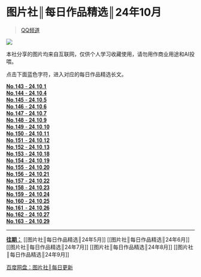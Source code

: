 # 图片社║每日作品精选║24年10月
> [QQ频道](https://pd.qq.com/s/h8s0bp34e)  

![](https://i.postimg.cc/qRNkhwbN/o5revm.jpg)  

本社分享的图片均来自互联网，仅供个人学习收藏使用，请勿用作商业用途和AI投喂。

点击下面蓝色字符，进入对应的每日作品精选长文。

[𝐍𝐨.𝟏𝟒𝟑 - 𝟐𝟒.𝟏𝟎.𝟏](https://pd.qq.com/s/hlt8fiuj3)  
[𝐍𝐨.𝟏𝟒𝟒 - 𝟐𝟒.𝟏𝟎.𝟒](https://pd.qq.com/s/5db75z92s)  
[𝐍𝐨.𝟏𝟒𝟓 - 𝟐𝟒.𝟏𝟎.𝟓](https://pd.qq.com/s/hgrzsw97f)  
[𝐍𝐨.𝟏𝟒𝟔 - 𝟐𝟒.𝟏𝟎.𝟔](https://pd.qq.com/s/5jfsw0sdc?)  
[𝐍𝐨.𝟏𝟒𝟕 - 𝟐𝟒.𝟏𝟎.𝟕](https://pd.qq.com/s/dd9j2ill7)  
[𝐍𝐨.𝟏𝟒𝟖 - 𝟐𝟒.𝟏𝟎.𝟗](https://pd.qq.com/s/3cy9okdtw)  
[𝐍𝐨.𝟏𝟒𝟗 - 𝟐𝟒.𝟏𝟎.𝟏𝟎](https://pd.qq.com/s/at7cdhayy)  
[𝐍𝐨.𝟏𝟓𝟎 - 𝟐𝟒.𝟏𝟎.𝟏𝟏](https://pd.qq.com/s/h205traum)  
[𝐍𝐨.𝟏𝟓𝟏 - 𝟐𝟒.𝟏𝟎.𝟏𝟐](https://pd.qq.com/s/65ud90si2)  
[𝐍𝐨.𝟏𝟓𝟐 - 𝟐𝟒.𝟏𝟎.𝟏𝟑](https://pd.qq.com/s/9mjew9d0s)  
[𝐍𝐨.𝟏𝟓𝟑 - 𝟐𝟒.𝟏𝟎.𝟏𝟖](https://pd.qq.com/s/3jj02wb0e)  
[𝐍𝐨.𝟏𝟓𝟒 - 𝟐𝟒.𝟏𝟎.𝟏𝟗](https://pd.qq.com/s/cpgsu3szj)  
[𝐍𝐨.𝟏𝟓𝟓 - 𝟐𝟒.𝟏𝟎.𝟐𝟎](https://pd.qq.com/s/5vt41si0v)  
[𝐍𝐨.𝟏𝟓𝟔 - 𝟐𝟒.𝟏𝟎.𝟐𝟏](https://pd.qq.com/s/dip63dom9)  
[𝐍𝐨.𝟏𝟓𝟕 - 𝟐𝟒.𝟏𝟎.𝟐𝟐](https://pd.qq.com/s/di8r0njgr)  
[𝐍𝐨.𝟏𝟓𝟖 - 𝟐𝟒.𝟏𝟎.𝟐𝟑](https://pd.qq.com/s/1j0etmrwg)  
[𝐍𝐨.𝟏𝟓𝟗 - 𝟐𝟒.𝟏𝟎.𝟐𝟒](https://pd.qq.com/s/dey60jhyp)  
[𝐍𝐨.𝟏𝟔𝟎 - 𝟐𝟒.𝟏𝟎.𝟐𝟓](https://pd.qq.com/s/m3wi8l7g)  
[𝐍𝐨.𝟏𝟔𝟏 - 𝟐𝟒.𝟏𝟎.𝟐𝟔](https://pd.qq.com/s/16mw5oglc)  
[𝐍𝐨.𝟏𝟔𝟐 - 𝟐𝟒.𝟏𝟎.𝟐𝟕](https://pd.qq.com/s/d0kidym4m)  
[𝐍𝐨.𝟏𝟔𝟑 - 𝟐𝟒.𝟏𝟎.𝟐𝟗](https://pd.qq.com/s/a6nb7b552)  
- - -
<u>**往期：**</u>
[[图片社║每日作品精选║24年5月]]
[[图片社║每日作品精选║24年6月]]
[[图片社║每日作品精选║24年7月]]
[[图片社║每日作品精选║24年8月]]
[[图片社║每日作品精选║24年9月]]

[百度网盘：图片社║每日更新](https://pan.baidu.com/s/1NoLnUzId9TA6hHFwh-6X2w?pwd=HUDA)  